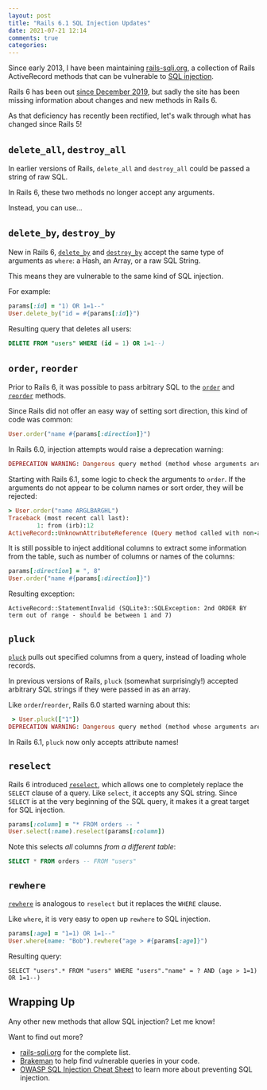```yaml
---
layout: post
title: "Rails 6.1 SQL Injection Updates"
date: 2021-07-21 12:14
comments: true
categories: 
---
```


Since early 2013, I have been maintaining [rails-sqli.org](https://rails-sqli.org), a collection of Rails ActiveRecord methods that can be vulnerable to [SQL injection](https://guides.rubyonrails.org/security.html#sql-injection).

Rails 6 has been out [since December 2019](https://guides.rubyonrails.org/6_0_release_notes.html), but sadly the site has been missing information about changes and new methods in Rails 6.

As that deficiency has recently been rectified, let's walk through what has changed since Rails 5!

## `delete_all`, `destroy_all`

In earlier versions of Rails, `delete_all` and `destroy_all` could be passed a string of raw SQL.

In Rails 6, these two methods no longer accept any arguments.

Instead, you can use...

## `delete_by`, `destroy_by`

New in Rails 6, [`delete_by`](https://api.rubyonrails.org/v6.1.4/classes/ActiveRecord/Relation.html#method-i-delete_by) and [`destroy_by`](https://api.rubyonrails.org/v6.1.4/classes/ActiveRecord/Relation.html#method-i-destroy_by) accept the same type of arguments as `where`: a Hash, an Array, or a raw SQL String.

This means they are vulnerable to the same kind of SQL injection.

For example:

```ruby
params[:id] = "1) OR 1=1--"
User.delete_by("id = #{params[:id]}")
```

Resulting query that deletes all users:
```sql
DELETE FROM "users" WHERE (id = 1) OR 1=1--)
```

## `order`, `reorder`

Prior to Rails 6, it was possible to pass arbitrary SQL to the [`order`](https://api.rubyonrails.org/v6.1.4/classes/ActiveRecord/QueryMethods.html#method-i-order) and [`reorder`](https://api.rubyonrails.org/v6.1.4/classes/ActiveRecord/QueryMethods.html#method-i-reorder) methods.

Since Rails did not offer an easy way of setting sort direction, this kind of code was common:

```ruby
User.order("name #{params[:direction]}")
```

In Rails 6.0, injection attempts would raise a deprecation warning:

```ruby
DEPRECATION WARNING: Dangerous query method (method whose arguments are used as raw SQL) called with non-attribute argument(s): "--". Non-attribute arguments will be disallowed in Rails 6.1. This method should not be called with user-provided values, such as request parameters or model attributes. Known-safe values can be passed by wrapping them in Arel.sql().
```

Starting with Rails 6.1, some logic to check the arguments to `order`. If the arguments do not appear to be column names or sort order, they will be rejected:

```ruby
> User.order("name ARGLBARGHL")
Traceback (most recent call last):
        1: from (irb):12
ActiveRecord::UnknownAttributeReference (Query method called with non-attribute argument(s): "name ARGLBARGHL")
```

It is still possible to inject additional columns to extract some information from the table, such as number of columns or names of the columns:

```ruby
params[:direction] = ", 8"
User.order("name #{params[:direction]}")
```

Resulting exception:
```
ActiveRecord::StatementInvalid (SQLite3::SQLException: 2nd ORDER BY term out of range - should be between 1 and 7)
```

## `pluck`

[`pluck`](https://api.rubyonrails.org/v6.1.4/classes/ActiveRecord/Associations/CollectionProxy.html#method-i-pluck) pulls out specified columns from a query, instead of loading whole records.

In previous versions of Rails, `pluck` (somewhat surprisingly!) accepted arbitrary SQL strings if they were passed in as an array.

Like `order`/`reorder`, Rails 6.0 started warning about this:

```ruby
 > User.pluck(["1"])
DEPRECATION WARNING: Dangerous query method (method whose arguments are used as raw SQL) called with non-attribute argument(s): ["1"]. Non-attribute arguments will be disallowed in Rails 6.1. This method should not be called with user-provided values, such as request parameters or model attributes. Known-safe values can be passed by wrapping them in Arel.sql().
```

In Rails 6.1, `pluck` now only accepts attribute names!

## `reselect`

Rails 6 introduced [`reselect`](https://api.rubyonrails.org/v6.1.4/classes/ActiveRecord/QueryMethods.html#method-i-reselect), which allows one to completely replace the `SELECT` clause of a query. Like `select`, it accepts any SQL string. Since `SELECT` is at the very beginning of the SQL query, it makes it a great target for SQL injection.

```ruby
params[:column] = "* FROM orders -- "
User.select(:name).reselect(params[:column])
```

Note this selects _all_ columns _from a different table_:
```sql
SELECT * FROM orders -- FROM "users"
```

## `rewhere`

[`rewhere`](https://api.rubyonrails.org/v6.1.4/classes/ActiveRecord/QueryMethods.html#method-i-rewhere) is analogous to `reselect` but it replaces the `WHERE` clause.

Like `where`, it is very easy to open up `rewhere` to SQL injection.

```ruby
params[:age] = "1=1) OR 1=1--"
User.where(name: "Bob").rewhere("age > #{params[:age]}")
```

Resulting query:
```
SELECT "users".* FROM "users" WHERE "users"."name" = ? AND (age > 1=1) OR 1=1--)
```

## Wrapping Up

Any other new methods that allow SQL injection? Let me know!

Want to find out more?

* [rails-sqli.org](https://rails-sqli.org) for the complete list.
* [Brakeman](https://brakemanscanner.org/) to help find vulnerable queries in your code.
* [OWASP SQL Injection Cheat Sheet](https://cheatsheetseries.owasp.org/cheatsheets/SQL_Injection_Prevention_Cheat_Sheet.html) to learn more about preventing SQL injection.
